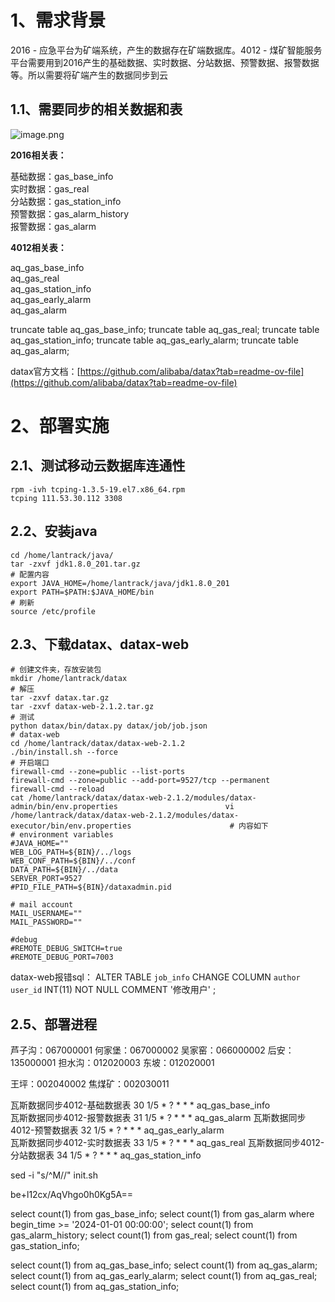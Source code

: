 

# 1、需求背景

  
2016 - 应急平台为矿端系统，产生的数据存在矿端数据库。4012 - 煤矿智能服务平台需要用到2016产生的基础数据、实时数据、分站数据、预警数据、报警数据等。所以需要将矿端产生的数据同步到云

## 1.1、需要同步的相关数据和表

![image.png](https://yancey-note-img.oss-cn-beijing.aliyuncs.com/20240412092455.png)

**2016相关表：**

基础数据：gas_base_info  
实时数据：gas_real  
分站数据：gas_station_info  
预警数据：gas_alarm_history  
报警数据：gas_alarm

**4012相关表：**

aq_gas_base_info  
aq_gas_real  
aq_gas_station_info  
aq_gas_early_alarm  
aq_gas_alarm


truncate table aq_gas_base_info;
truncate table aq_gas_real;
truncate table aq_gas_station_info;
truncate table aq_gas_early_alarm;
truncate table aq_gas_alarm;

datax官方文档：[https://github.com/alibaba/datax?tab=readme-ov-file](https://github.com/alibaba/datax?tab=readme-ov-file)

# 2、部署实施

## 2.1、测试移动云数据库连通性

```shell
rpm -ivh tcping-1.3.5-19.el7.x86_64.rpm
tcping 111.53.30.112 3308
```

## 2.2、安装java
```shell
cd /home/lantrack/java/
tar -zxvf jdk1.8.0_201.tar.gz
# 配置内容
export JAVA_HOME=/home/lantrack/java/jdk1.8.0_201
export PATH=$PATH:$JAVA_HOME/bin
# 刷新
source /etc/profile
```
## 2.3、下载datax、datax-web

```shell
# 创建文件夹，存放安装包
mkdir /home/lantrack/datax
# 解压
tar -zxvf datax.tar.gz
tar -zxvf datax-web-2.1.2.tar.gz
# 测试
python datax/bin/datax.py datax/job/job.json
# datax-web
cd /home/lantrack/datax/datax-web-2.1.2
./bin/install.sh --force
# 开启端口
firewall-cmd --zone=public --list-ports
firewall-cmd --zone=public --add-port=9527/tcp --permanent
firewall-cmd --reload
cat /home/lantrack/datax/datax-web-2.1.2/modules/datax-admin/bin/env.properties                        vi /home/lantrack/datax/datax-web-2.1.2/modules/datax-executor/bin/env.properties                      # 内容如下
# environment variables
#JAVA_HOME=""
WEB_LOG_PATH=${BIN}/../logs
WEB_CONF_PATH=${BIN}/../conf
DATA_PATH=${BIN}/../data
SERVER_PORT=9527
#PID_FILE_PATH=${BIN}/dataxadmin.pid

# mail account
MAIL_USERNAME=""
MAIL_PASSWORD=""

#debug
#REMOTE_DEBUG_SWITCH=true
#REMOTE_DEBUG_PORT=7003
```

datax-web报错sql：
ALTER TABLE `job_info` CHANGE COLUMN `author` `user_id` INT(11) NOT NULL COMMENT '修改用户' ;

## 2.5、部署进程

芦子沟：067000001
何家堡：067000002
吴家窑：066000002
后安：135000001
担水沟：012020003
东坡：012020001

王坪：002040002
焦煤矿：002030011


瓦斯数据同步4012-基础数据表  30 1/5 * ? * * *   aq_gas_base_info  
瓦斯数据同步4012-报警数据表  31 1/5 * ? * * *   aq_gas_alarm
瓦斯数据同步4012-预警数据表  32 1/5 * ? * * *   aq_gas_early_alarm  
瓦斯数据同步4012-实时数据表  33 1/5 * ? * * *   aq_gas_real 
瓦斯数据同步4012-分站数据表  34 1/5 * ? * * *   aq_gas_station_info  


sed -i "s/^M//" init.sh

be+l12cx/AqVhgo0h0Kg5A==


 
select count(1) from gas_base_info;
select count(1) from gas_alarm where begin_time >= '2024-01-01 00:00:00';
select count(1) from gas_alarm_history;
select count(1) from gas_real;
select count(1) from gas_station_info;


select count(1) from aq_gas_base_info;
select count(1) from aq_gas_alarm;
select count(1) from aq_gas_early_alarm;
select count(1) from aq_gas_real;
select count(1) from aq_gas_station_info;



